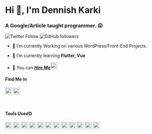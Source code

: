 <h1>Hi 👋, I'm Dennish Karki</h1>
<h3>A Google/Article taught programmer. 😜</h3>

![Twitter Follow](https://img.shields.io/twitter/follow/Dionysiuskarki?label=@Dionysiuskarki&logo=twitter&style=for-the-badge)
![GitHub followers](https://img.shields.io/github/followers/karki-dennis?logo=GitHub&style=for-the-badge)

- 🔭 I’m currently Working on various WordPress/Front-End Projects.

- 🌱 I’m currently learning **Flutter, Vue**

- 👯 You can    <a href="https://www.upwork.com/o/profiles/users/~0155ad21ec141c9673/" target="_blank">***Hire Me***<img src="https://cdn.jsdelivr.net/npm/simple-icons@3.0.1/icons/upwork.svg" alt="ucjm7i4g4z7zgcja_hkhlcvw" height="22" width="22" /></a>


#### Find Me In

<a href="https://twitter.com/Dionysiuskarki" target="blank"><img src="https://cdn.jsdelivr.net/npm/simple-icons@3.0.1/icons/twitter.svg" alt="Dionysiuskarki" height="22" width="22" /></a>
<a href="https://linkedin.com/in/dennish-karki" target="blank"><img src="https://cdn.jsdelivr.net/npm/simple-icons@3.0.1/icons/linkedin.svg" alt="dennish-karki" height="22" width="22" /></a>



<br />

#### Tools UsedΩ
<p align="left"><img src="https://www.vectorlogo.zone/logos/dartlang/dartlang-icon.svg" alt="dart" width="22" height="22"/> <img src="https://devicons.github.io/devicon/devicon.git/icons/django/django-original.svg" alt="django" width="22" height="22"/> <img src="https://www.vectorlogo.zone/logos/figma/figma-icon.svg" alt="figma" width="22" height="22"/> <img src="https://www.vectorlogo.zone/logos/firebase/firebase-icon.svg" alt="firebase" width="22" height="22"/> <img src="https://www.vectorlogo.zone/logos/flutterio/flutterio-icon.svg" alt="flutter" width="22" height="22"/> <img src="https://www.vectorlogo.zone/logos/git-scm/git-scm-icon.svg" alt="git" width="22" height="22"/> <img src="https://devicons.github.io/devicon/devicon.git/icons/linux/linux-original.svg" alt="linux" width="22" height="22"/> <img src="https://devicons.github.io/devicon/devicon.git/icons/mysql/mysql-original-wordmark.svg" alt="mysql" width="22" height="22"/> <img src="https://cdn.jsdelivr.net/npm/simple-icons@3.8.0/icons/wordpress.svg" alt="WordPress" width="22" height="22"/> <img src="https://devicons.github.io/devicon/devicon.git/icons/python/python-original.svg" alt="python" width="22" height="22"/> <img src="https://www.vectorlogo.zone/logos/sketchapp/sketchapp-icon.svg" alt="sketch" width="22" height="22"/> <img src="https://cdn.jsdelivr.net/npm/simple-icons@3.8.0/icons/jetbrains.svg" alt="jetbrains" width="22" height="22"/></p>




